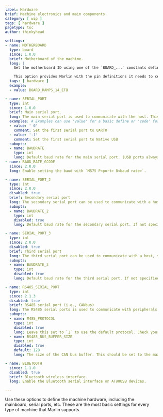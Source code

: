 ```yaml
---
label: Hardware
brief: Machine electronics and main components.
category: [ wip ]
tags: [ hardware ]
pagetype: toc
author: thinkyhead

settings:
- name: MOTHERBOARD
  type: board
  since: 1.0.0
  brief: Motherboard of the machine.
  long: |
    Set the motherboard ID using one of the `BOARD_...` constants defined in `boards.h`.

    This option provides Marlin with the pin definitions it needs to control the onboard components and connected peripherals.
  tags: [ hardware ]
  example:
  - value: BOARD_RAMPS_14_EFB

- name: SERIAL_PORT
  type: int
  since: 1.0.0
  brief: Main serial port.
  long: The main serial port is used to communicate with the host. This is usually the serial port connected to USB.
  examples: # Examples can use 'value' for a basic define or 'code' for a fancier example.
  - value: ' 0'
    comment: Set the first serial port to UART0
  - value: '-1'
    comment: Set the first serial port to Native USB
  subopts:
  - name: BAUDRATE
    type: int
    long: Default baud rate for the main serial port. (USB ports always run at full speed.)
- name: BAUD_RATE_GCODE
  since: 2.0.0
  long: Enable setting the baud with `M575 P<port> B<baud rate>`.

- name: SERIAL_PORT_2
  type: int
  since: 2.0.0
  disabled: true
  brief: Secondary serial port
  long: The secondary serial port can be used to communicate with a host, serial controller, or WiFi interface.
  subopts:
  - name: BAUDRATE_2
    type: int
    disabled: true
    long: Default baud rate for the secondary serial port. If not specified then `BAUDRATE` is used.

- name: SERIAL_PORT_3
  type: int
  since: 2.0.0
  disabled: true
  brief: Third serial port
  long: The third serial port can be used to communicate with a host, serial controller, or WiFi interface.
  subopts:
  - name: BAUDRATE_3
    type: int
    disabled: true
    long: Default baud rate for the third serial port. If not specified then `BAUDRATE` is used.

- name: RS485_SERIAL_PORT
  type: int
  since: 2.1.3
  disabled: true
  brief: RS485 serial port (i.e., CANbus)
  long: The RS485 serial ports is used to communicate with peripherals that use the CAN bus protocol.
  subopts:
  - name: M485_PROTOCOL
    type: int
    disabled: true
    long: Leave this set to `1` to use the default protocol. Check your host for protocol compatibility.
  - name: RS485_BUS_BUFFER_SIZE
    type: int
    disabled: true
    default: 128
    long: The size of the CAN bus buffer. This should be set to the maximum number of messages that can be sent in a single CAN frame.

- name: BLUETOOTH
  since: 1.1.0
  disabled: true
  brief: Bluetooth wireless interface.
  long: Enable the Bluetooth serial interface on AT90USB devices.

---
```

Use these options to define the machine hardware, including the mainboard, serial ports, etc. These are the most basic settings for every type of machine that Marlin supports.
